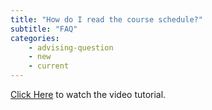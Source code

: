 ```yaml
---
title: "How do I read the course schedule?"
subtitle: "FAQ"
categories:
    - advising-question
    - new
    - current
---
```

<a href="https://www.youtube.com/watch?v=kXASZ-B1dag&list=PLJaDikPrGSb_mpG9SV7nTlPpBwS6kNwDE&index=9" target="blank">Click Here</a> to watch the video tutorial.